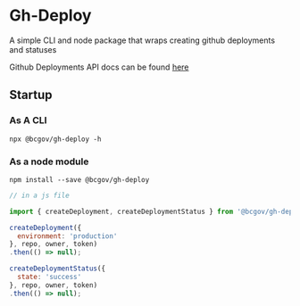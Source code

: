 # Gh-Deploy
A simple CLI and node package that wraps creating github deployments and statuses

Github Deployments API docs can be found [here](https://developer.github.com/v3/repos/deployments/)
## Startup

### As A CLI

`npx @bcgov/gh-deploy -h`

### As a node module

`npm install --save @bcgov/gh-deploy`

```js
// in a js file

import { createDeployment, createDeploymentStatus } from '@bcgov/gh-deploy'

createDeployment({
  environment: 'production'
}, repo, owner, token)
.then(() => null);

createDeploymentStatus({
  state: 'success'
}, repo, owner, token)
.then(() => null);
```
